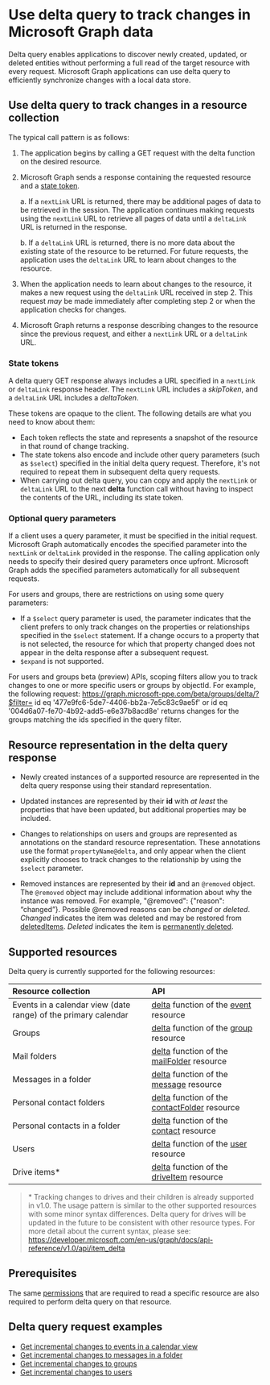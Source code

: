 #  Use delta query to track changes in Microsoft Graph data

Delta query enables applications to discover newly created, updated, or deleted entities without performing a full read of the target resource with every request. Microsoft Graph applications can use delta query to efficiently synchronize changes with a local data store.

## Use delta query to track changes in a resource collection

The typical call pattern is as follows:

1.  The application begins by calling a GET request with the delta function on the desired resource.
2.  Microsoft Graph sends a response containing the requested resource and a [state token](#state-tokens).

     a.  If a `nextLink` URL is returned, there may be additional pages of data to be retrieved in the session. The application continues making requests using the `nextLink` URL to retrieve all pages of data until a `deltaLink` URL is returned in the response.

     b.  If a `deltaLink` URL is returned, there is no more data about the existing state of the resource to be returned. For future requests, the application uses the `deltaLink` URL to learn about changes to the resource.
     
3.  When the application needs to learn about changes to the resource, it makes a new request using the `deltaLink` URL received in step 2. This request *may* be made immediately after completing step 2 or when the application checks for changes.
4.  Microsoft Graph returns a response describing changes to the resource since the previous request, and either a `nextLink` URL or a `deltaLink` URL.

### State tokens

A delta query GET response always includes a URL specified in a `nextLink` or `deltaLink` response header. 
The `nextLink` URL includes a _skipToken_, and a `deltaLink` URL includes a _deltaToken_. 

These tokens are opaque to the client. The following details are what you need to know about them:

- Each token reflects the state and represents a snapshot of the resource in that round of change tracking. 
- The state tokens also encode and include other query parameters (such as `$select`) 
specified in the initial delta query request. Therefore, it's not required to repeat them in subsequent delta query requests.
- When carrying out delta query, you can copy and apply the `nextLink` or `deltaLink` URL to the next **delta** function call without having to inspect the contents of the URL, including its state token.


### Optional query parameters

If a client uses a query parameter, it must be specified in the initial request. Microsoft Graph automatically encodes the specified parameter into the `nextLink` or `deltaLink` provided in the response. The calling application only needs to specify their desired query parameters once upfront. Microsoft Graph adds the specified parameters automatically for all subsequent requests.

For users and groups, there are restrictions on using some query parameters:

-   If a `$select` query parameter is used, the parameter indicates that the client prefers to only track changes on the properties or relationships specified in the `$select` statement. If a change occurs to a property that is not selected, the resource for which that property changed does not appear in the delta response after a subsequent request.
-   `$expand` is not supported.

For users and groups beta (preview) APIs, scoping filters allow you to track changes to one or more specific users or groups by objectId. For example, the following request: https://graph.microsoft-ppe.com/beta/groups/delta/?$filter= id eq '477e9fc6-5de7-4406-bb2a-7e5c83c9ae5f' or id eq '004d6a07-fe70-4b92-add5-e6e37b8acd8e' returns changes for the groups matching the ids specified in the query filter. 

## Resource representation in the delta query response

-   Newly created instances of a supported resource are represented in the delta query response using their standard representation.

-   Updated instances are represented by their **id** with *at least* the properties that have been updated, but additional properties may be included.

-   Changes to relationships on users and groups are represented as annotations on the standard resource representation. These annotations use the format `propertyName@delta`, 
and only appear when the client explicitly chooses to track changes to the relationship by using the `$select` parameter.

-   Removed instances are represented by their **id** and an `@removed` object. The `@removed` object may include additional information about why the instance was removed. For example,  "@removed": {"reason": “changed”}. Possible @removed reasons can be *changed* or *deleted*. *Changed* indicates the item was deleted and may be restored from [deletedItems](../api-reference/beta/resources/directory.md). *Deleted* indicates the item is [permanently deleted](../api-reference/beta/api/directory_deleteditems_delete.md).

## Supported resources

Delta query is currently supported for the following resources:

| **Resource collection** | **API** |
|:------ | :------ |
| Events in a calendar view (date range) of the primary calendar | [delta](../api-reference/v1.0/api/event_delta.md) function of the [event](../api-reference/v1.0/resources/event.md) resource |
| Groups | [delta](../api-reference/v1.0/api/group_delta.md) function of the [group](../api-reference/v1.0/resources/group.md) resource |
| Mail folders | [delta](../api-reference/v1.0/api/mailfolder_delta.md) function of the [mailFolder](../api-reference/v1.0/resources/mailFolder.md) resource |
| Messages in a folder | [delta](../api-reference/v1.0/api/message_delta.md) function of the [message](../api-reference/v1.0/resources/message.md) resource | 
| Personal contact folders | [delta](../api-reference/v1.0/api/contactfolder_delta.md) function of the [contactFolder](../api-reference/v1.0/resources/contactfolder.md) resource |
| Personal contacts in a folder | [delta](../api-reference/v1.0/api/contact_delta.md) function of the [contact](../api-reference/v1.0/resources/contact.md) resource |
| Users | [delta](../api-reference/v1.0/api/user_delta.md) function of the [user](../api-reference/v1.0/resources/user.md) resource | 
| Drive items\* | [delta](../api-reference/v1.0/api/item_delta.md) function of the [driveItem](../api-reference/v1.0/resources/driveItem.md) resource |


> \* Tracking changes to drives and their children is already supported in v1.0. The usage pattern is similar to the other supported resources with some minor syntax differences. Delta query for drives will be updated in the future to be consistent with other resource types. For more detail about the current syntax, please see:
<https://developer.microsoft.com/en-us/graph/docs/api-reference/v1.0/api/item_delta>

## Prerequisites

The same [permissions](../authorization/permission_scopes.md) that are required to read a specific resource are also required to perform delta query on that resource.

## Delta query request examples 

- [Get incremental changes to events in a calendar view](../Concepts/delta_query_events.md)
- [Get incremental changes to messages in a folder](./delta_query_messages.md)
- [Get incremental changes to groups](./delta_query_groups.md)
- [Get incremental changes to users](./delta_query_users.md)